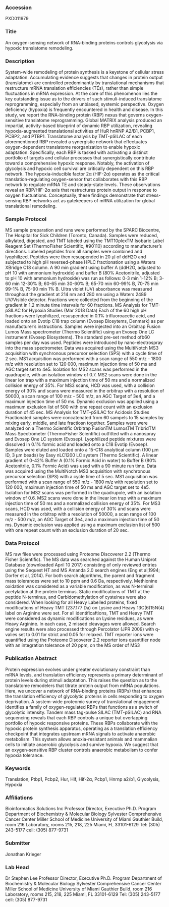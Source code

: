 ### Accession
PXD011979

### Title
An oxygen-sensing network of RNA-binding proteins controls glycolysis via hypoxic translatome remodeling.

### Description
System-wide remodeling of protein synthesis is a keystone of cellular stress adaptation. Accumulating evidence suggests that changes in protein output (translatome) are controlled predominantly by translational mechanisms that restructure mRNA translation efficiencies (TEs), rather than simple fluctuations in mRNA expression. At the core of this phenomenon lies the key outstanding issue as to the drivers of such stimuli-induced translatome reprogramming, especially from an unbiased, systemic perspective. Oxygen deficiency (hypoxia) is frequently encountered in health and disease. In this study, we report the RNA-binding protein (RBP) nexus that governs oxygen-sensitive translatome reprogramming. Global MATRIX analysis produced an impartial, activity-based blueprint of dynamic RBP utilization, revealing hypoxia-augmented translational activities of HuR hnRNP A2/B1, PCBP1, PCBP2, and PTBP1. Translatome analysis by TMT-pSILAC of each aforementioned RBP revealed a synergistic network that effectuates oxygen-dependent translatome reorganization to enable hypoxic adaptation. Specifically, each RBP is tasked with activating a distinct portfolio of targets and cellular processes that synergistically contribute toward a comprehensive hypoxic response. Notably, the activation of glycolysis and hypoxic cell survival are critically dependent on this RBP network. The hypoxia-inducible factor 2α (HIF-2α) operates as the critical translation-regulating oxygen-sensor that collaborates with this RBP network to regulate mRNA TE and steady-state levels. These observations reveal an RBP/HIF-2α axis that restructures protein output in response to oxygen fluctuations. Conceptually, these findings demonstrate that stress-sensing RBP networks act as gatekeepers of mRNA utilization for global translational remodeling.

### Sample Protocol
MS sample preparation and runs were performed by the SPARC Biocentre, The Hospital for Sick Children (Toronto, Canada). Samples were reduced, alkylated, digested, and TMT labeled using the TMT10plexTM Isobaric Label Reagent Set (ThermoFisher Scientific, #90110) according to manufacturer’s directions. Labeled peptides from all samples were combined and lyophilized. Peptides were then resuspended in 20 μl of ddH2O and subjected to high pH reversed-phase HPLC fractionation using a Waters XBridge C18 column. A 90 min gradient using buffer A (ddH2O, adjusted to pH 10 with ammonium hydroxide) and buffer B (80% Acetonitrile, adjusted to pH 10 with ammonium hydroxide) was run as follows:  0-3 min 1-12% B; 3-60 min 12-30% B; 60-65 min 30-60% B; 65-70 min 60-99% B, 70-75 min 99-1% B, 75-90 min 1% B.  Ultra violet (UV) absorbance was measured throughout the gradient at 214 nm and 280 nm using a Waters 2489 UV/Visible detector.  Fractions were collected from the beginning of the gradient in 1.2 minute time intervals for 60 fractions.    MS Analysis for TMT-pSILAC for Hypoxia Studies (Mar 2018 Data) Each of the 60 high pH fractions were lyophilized, resuspended in 0.1% trifluoroacetic acid, and loaded onto an Evotip C18 trap column (Evosep Biosytems, Denmark) as per manufacturer’s instructions.  Samples were injected into an Orbitrap Fusion Lumos Mass spectrometer (Thermo Scientific)  using an Evosep One LC instrument (Evosep Biosystems).  The standard pre-set method ofb60 samples per day was used.  Peptides were introduced by nano-electrospray into the mass spectrometer.  Data was acquired using the MultiNotch MS3 acquisition with synchronous precursor selection (SPS) with a cycle time of 2 sec. MS1 acquisition was performed with a scan range of 550 m/z - 1800 m/z with resolution set to 120 000, maximum injection time of 50 ms and AGC target set to 4e5. Isolation for MS2 scans was performed in the quadrupole, with an isolation window of 0.7. MS2 scans were done in the linear ion trap with a maximum injection time of 50 ms and a normalized collision energy of 35%. For MS3 scans, HCD was used, with a collision energy of 30% and scans were measured in the orbitrap with a resolution of 50000, a scan range of 100 m/z - 500 m/z, an AGC Target of 3e4, and a maximum injection time of 50 ms. Dynamic exclusion was applied using a maximum exclusion list of 500 with one repeat count with an exclusion duration of 45 sec.  MS Analysis for TMT-pSILAC for Acidosis Studies Fractionated samples were concatenated from 60 sampels to 15 samples by mixing early, middle, and late fractiosn together.  Samples were were analyzed on a Thermo Scientific Orbitrap FusionTM LumosTM TribridTM Mass Spectrometer (ThermoFisher Scientific) outfitted with a nanospray and Evosep One LC system (Evosep). Lyophilized peptide mixtures were dissolved in 0.1% formic acid and loaded onto a C18 Evotip (Evosep). Samples were eluted and loaded onto a 15-C18 analytical column (100 μm ID, 3 μm beads) by Easy nLC1200 LC system (Thermo Scientific).  A linear gradient of 0-42% Buffer A (0.1% Formic Acid in water) to Buffer B (80% Acetonitrile, 0.1% Formic Acid) was used with a 90 minute run time.   Data was acquired using the MultiNotch MS3 acquisition with synchronous precursor selection (SPS) with a cycle time of 5 sec. MS1 acquisition was performed with a scan range of 550 m/z - 1800 m/z with resolution set to 120 000, maximum injection time of 50 ms and AGC target set to 4e5. Isolation for MS2 scans was performed in the quadrupole, with an isolation window of 0.6. MS2 scans were done in the linear ion trap with a maximum injection time of 50 ms and a normalized collision energy of 35%. For MS3 scans, HCD was used, with a collision energy of 30% and scans were measured in the orbitrap with a resolution of 50000, a scan range of 100 m/z - 500 m/z, an AGC Target of 3e4, and a maximum injection time of 50 ms. Dynamic exclusion was applied using a maximum exclusion list of 500 with one repeat count with an exclusion duration of 20 sec.

### Data Protocol
MS raw files were processed using Proteome Discoverer 2.2 (Thermo Fisher Scientific).  The MS data was searched against the Human Uniprot Database (downloaded April 10 2017) consisting of only reviewed entries using the Sequest HT and MS Amanda 2.0 search engines (Eng et al,1994; Dorfer et al, 2014).  For both search algorithms, the parent and fragment mass tolerances were set to 10 ppm and 0.6 Da, respectively.  Methionine oxidation was considered as a variable modification, as was N-terminal acetylation at the protein terminus.  Static modifications of TMT at the peptide N-terminus, and Carbidomethylation of cysteines were also considered.  When looking for all Heavy Labelled proteins, fixed modifications of Heavy TMT (237.177 Da) on Lysine and Heavy 13C(6)15N(4) label on Arginine were set.  For all identificaftions, TMT and Heavy TMT were considered as dynamic modifications on Lysine residues, as were Heavy Arginine.  In each case, 2 missed cleavages were allowed.  Search engine results were also processed through Percolator (JPR 2009) with q-valies set to 0.01 for strict and 0.05 for relaxed.  TMT reporter ions were quantified using the Proteome Discoverer 2.2 reporter ions quantifier node with an integration tolerance of 20 ppm, on the MS order of MS3

### Publication Abstract
Protein expression evolves under greater evolutionary constraint than mRNA levels, and translation efficiency represents a primary determinant of protein levels during stimuli adaptation. This raises the question as to the translatome remodelers that titrate protein output from mRNA populations. Here, we uncover a network of RNA-binding proteins (RBPs) that enhances the translation efficiency of glycolytic proteins in cells responding to oxygen deprivation. A system-wide proteomic survey of translational engagement identifies a family of oxygen-regulated RBPs that functions as a switch of glycolytic intensity. Tandem mass tag-pulse SILAC (TMT-pSILAC) and RNA sequencing reveals that each RBP controls a unique but overlapping portfolio of hypoxic responsive proteins. These RBPs collaborate with the hypoxic protein synthesis apparatus, operating as a translation efficiency checkpoint that integrates upstream mRNA signals to activate anaerobic metabolism. This system allows anoxia-resistant animals and mammalian cells to initiate anaerobic glycolysis and survive hypoxia. We suggest that an oxygen-sensitive RBP cluster controls anaerobic metabolism to confer hypoxia tolerance.

### Keywords
Translation, Ptbp1, Pcbp2, Hur, Hif, Hif-2α, Pcbp1, Hnrnp a2/b1, Glycolysis, Hypoxia

### Affiliations
Bioinformatics Solutions Inc
Professor Director, Executive Ph.D. Program Department of Biochemistry & Molecular Biology Sylvester Comprehensive Cancer Center Miller School of Medicine University of Miami Gauthier Build, room 216 Laboratory, rooms 215, 218, 225 Miami, FL 33101-6129 Tel: (305) 243-5177 cell: (305) 877-9731

### Submitter
Jonathan Krieger

### Lab Head
Dr Stephen Lee
Professor Director, Executive Ph.D. Program Department of Biochemistry & Molecular Biology Sylvester Comprehensive Cancer Center Miller School of Medicine University of Miami Gauthier Build, room 216 Laboratory, rooms 215, 218, 225 Miami, FL 33101-6129 Tel: (305) 243-5177 cell: (305) 877-9731


